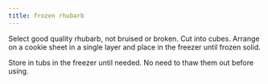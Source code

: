 ```yaml
---
title: frozen rhubarb
---
```

Select good quality rhubarb, not bruised
or broken. Cut into cubes. Arrange on a
cookie sheet in a single layer and place
in the freezer until frozen solid.

Store in tubs in the freezer until needed.
No need to thaw them out before using.
